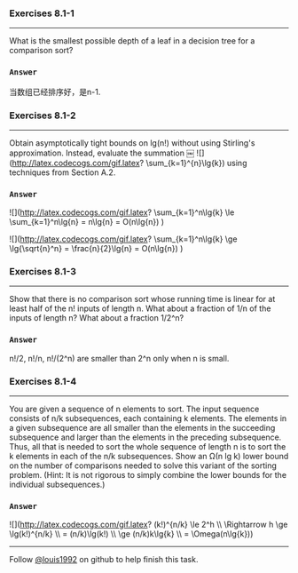 ### Exercises 8.1-1
***
What is the smallest possible depth of a leaf in a decision tree for a comparison sort?

### `Answer`
当数组已经排序好，是n-1.


### Exercises 8.1-2
***
Obtain asymptotically tight bounds on lg(n!) without using Stirling's approximation. Instead, evaluate the summation ￼ 
![](http://latex.codecogs.com/gif.latex? \\sum_{k=1}^{n}\\lg{k})
using techniques from Section A.2.


### `Answer`
![](http://latex.codecogs.com/gif.latex?
\\sum_{k=1}^n\\lg{k} \\le \\sum_{k=1}^n\\lg{n} = n\\lg{n} = O\(n\\lg{n}\) )

![](http://latex.codecogs.com/gif.latex?
\\sum_{k=1}^n\\lg{k} \\ge \\lg{\\sqrt{n}^n} = \\frac{n}{2}\\lg{n} = O\(n\\lg{n}\) )

### Exercises 8.1-3
***
Show that there is no comparison sort whose running time is linear for at least half of the n! inputs of length n. What about a fraction of 1/n of the inputs of length n? What about a fraction 1/2^n?

### `Answer`
n!/2, n!/n, n!/(2^n) are smaller than 2^n only when n is small.

### Exercises 8.1-4
***
You are given a sequence of n elements to sort. The input sequence consists of n/k subsequences, each containing k elements. The elements in a given subsequence are all smaller than the elements in the succeeding subsequence and larger than the elements in the preceding subsequence. Thus, all that is needed to sort the whole sequence of length n is to sort the k elements in each of the n/k subsequences. Show an Ω(n lg k) lower bound on the number of comparisons needed to solve this variant of the sorting problem. (Hint: It is not rigorous to simply combine the lower bounds for the individual subsequences.)

### `Answer`
![](http://latex.codecogs.com/gif.latex?
\(k!\)^{n/k} \\le 2^h \\\\
\\Rightarrow h \\ge \\lg\(k!\)^{n/k} \\\\
     =   \(n/k\)\lg\(k!\) \\\\
     \\ge \(n/k\)k\\lg{k} \\\\
     =   \\Omega\(n\\lg{k}\))

***
Follow [@louis1992](https://github.com/gzc) on github to help finish this task.

